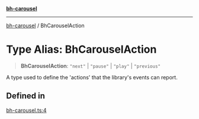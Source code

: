 [**bh-carousel**](../README.md)

---

[bh-carousel](../README.md) / BhCarouselAction

# Type Alias: BhCarouselAction

> **BhCarouselAction**: `"next"` \| `"pause"` \| `"play"` \| `"previous"`

A type used to define the 'actions' that the library's events can report.

## Defined in

[bh-carousel.ts:4](https://github.com/ctorgalson/bh-carousel/blob/89e44657dcf33661541bec8fa3e8d55f483310db/src/bh-carousel.ts#L4)
